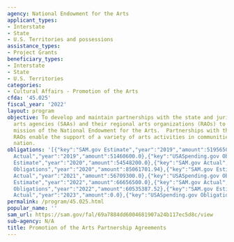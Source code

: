 ```yaml
---
agency: National Endowment for the Arts
applicant_types:
- Interstate
- State
- U.S. Territories and possessions
assistance_types:
- Project Grants
beneficiary_types:
- Interstate
- State
- U.S. Territories
categories:
- Cultural Affairs - Promotion of the Arts
cfda: '45.025'
fiscal_year: '2022'
layout: program
objective: To develop and maintain partnerships with the state and jurisdictional
  arts agencies (SAAs) and their regional arts organizations (RAOs) to advance the
  mission of the National Endowment for the Arts.  Partnerships with the SAAs and
  RAOs enable the support of a variety of arts activities in communities across the
  nation.
obligations: '[{"key":"SAM.gov Estimate","year":"2019","amount":51956500.0},{"key":"SAM.gov
  Actual","year":"2019","amount":51460600.0},{"key":"USASpending.gov Obligations","year":"2019","amount":51501544.02},{"key":"SAM.gov
  Estimate","year":"2020","amount":54548200.0},{"key":"SAM.gov Actual","year":"2020","amount":54483223.0},{"key":"USASpending.gov
  Obligations","year":"2020","amount":85061701.94},{"key":"SAM.gov Estimate","year":"2021","amount":56614400.0},{"key":"SAM.gov
  Actual","year":"2021","amount":56709300.0},{"key":"USASpending.gov Obligations","year":"2021","amount":109638047.41},{"key":"SAM.gov
  Estimate","year":"2022","amount":66656500.0},{"key":"SAM.gov Actual","year":"2022","amount":66390500.0},{"key":"USASpending.gov
  Obligations","year":"2022","amount":60535387.52},{"key":"SAM.gov Estimate","year":"2023","amount":72194600.0},{"key":"SAM.gov
  Actual","year":"2023","amount":0.0},{"key":"USASpending.gov Obligations","year":"2023","amount":63467850.31}]'
permalink: /program/45.025.html
popular_name: ''
sam_url: https://sam.gov/fal/69a7884dd6004681907a24b117ec5d8c/view
sub-agency: N/A
title: Promotion of the Arts Partnership Agreements
---
```

